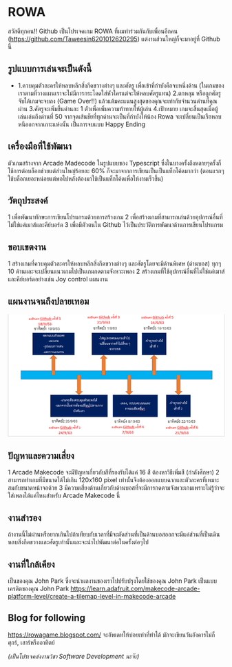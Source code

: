 # ROWA
สวัสดีทุกคน!! Github เป็นโปรเจคเกม ROWA ที่ผมทำร่วมกันกับเพื่อนอีกคน (https://github.com/Taweesin6201012620295) แต่งานส่วนใหญ่ก็จะมาอยู่ที่ Github นี้

## รูปแบบการเล่นจะเป็นดังนี้
* 1.ควบคุมตัวละครให้หลบหลีกสิ่งกีดขวางต่างๆ และศัตรู เพื่อเข้าที่กำบังคือจบหนึ่งด้าน (ในเกมของเราตามที่วางแผนเราจะไม่มีการกระโดดใส่หัวใครแต่จะให้หลบศัตรูแทน)
2.ตกหลุม หรือถูกศัตรูจับได้เกมจะจบลง (Game Over!!) แล้วแต้มคะแนนสูงสุดของคุณจะเท่ากับจำนวนด่านที่คุณผ่าน
3.ศัตรูจะเพิ่มขึ้นด่านละ 1 ตัวเพื่อเพิ่มความท้าทายให้ผู้เล่น
4.เป้าหมาย เกมจะสิ้นสุดเมื่อผู้เล่นเล่นถึงด่านที่ 50 จากจุดเส้นชัยที่ทุกด่านจะเป็นที่กำบังให้น้อง Rowa จะเปลี่ยนเป็นเรือหลบหนีออกจากเกาะแห่งนั้น เป็นการจบแบบ Happy Ending

## เครื่องมือที่ใช้พัฒนา
ตัวเกมสร้างจาก Arcade Madecode ในรูปแบบของ Typescript ซึ่งในบางครั้งถึงหลายๆครั้งก็ใช้การต่อบล็อกช่วยแต่ส่วนใหญ่ร้อยละ 60% ก็จะมาจากการเขียนเป็นเป็นแท็กโค้ดมากว่า (ตอนแรกๆใช้บล็อกเยอะหน่อยแต่พอไปหลังต้องมาใช้เป็นแท็กโค้ดเพื่อให้งานเร็วขึ้น)

## วัตถุประสงค์
1 เพื่อพัฒนาทักษะการเขียนโปรแกรมด้วยการสร้างเกม
2 เพื่อสร้างเกมที่สามารถเล่นด้วยอุปกรณ์อื่นที่ไม่ใช่แค่เมาส์และคีย์บอร์ด
3 เพื่อมีตัวตนใน Github ไว้เป็นประวัติการพัฒนาด้านการเขียนโปรแกรม

## ขอบเขตงาน
1 สร้างเกมที่ควบคุมตัวละครให้หลบหลีกสิ่งกีดขวางต่างๆ และศัตรูโดยจะมีด้านพิเศษ (ด่านบอส) ทุกๆ 10 ด้านและจะเปลี่ยนแนวเกมไปเป็นเกมกดตามจังหวะเพลง
2 สร้างเกมที่ใช้อุปกรณ์อื่นที่ไม่ใช่แค่เมาส์และคีย์บอร์ดอย่างเช่น Joy control
แผนงาน

## แผนงานจนถึงปลายเทอม
![Work Plan](https://github.com/AndaChain/rowa_game/blob/master/1_SmyEKVHpOcTJxiJbdne8sA.png)

## ปัญหาและความเสี่ยง
1 Arcade Makecode จะมีปัญหาเกี่ยวกับสีที่รองรับได้แค่ 16 สี ต้องหาวิธีเพิ่มสี (กำลังศึกษา)
2 สามารถทำเกมที่มีขนาดได้ไม่เกิน 120x160 pixel เท่านั้นจึงต้องออกแบบฉากและตัวละครที่เหมาะสมกับขนาดหน้าจอด้วย
3 มีความเสี่ยงด้านเกี่ยวกับด้านบอสที่จะมีการกดตามจังหวะเกมเพราะไม่รู้ว่าจะใส่เพลงได้แค่ไหนสำหรับ Arcade Makecode นี้

## งานสำรอง
ถ้างานนี้ไม่ผ่านหรือยากเกินไปถ้าเทียบกับเวลาที่มีจะตัดส่วนที่เป็นด้านบอสออกจะมีแค่ส่วนที่เป็นเดินหลบสิ่งกีดขวางและศัตรูเท่านั้นและจะนำไปพัฒนาต่อในครั้งต่อๆไป

## งานที่ใกล้เคียง
เป็นของคุณ John Park ซึ่งจะนำผลงานของเราไปปรับปรุงโดยใช้ของคุณ John Park เป็นแบบ
เครดิตของคุณ John Park https://learn.adafruit.com/makecode-arcade-platform-level/create-a-tilemap-level-in-makecode-arcade

## Blog for following
https://rowagame.blogspot.com/
จะอัพเดทให้บ่อยเท่าที่ทำได้ มักจะเขียนวันอังคารไม่ก็ศุกร์, เสาร์หรืออาทิตย์

*(เป็นโปรเจคส่งงานวิชา Software Development นะจ๊ะ)*
